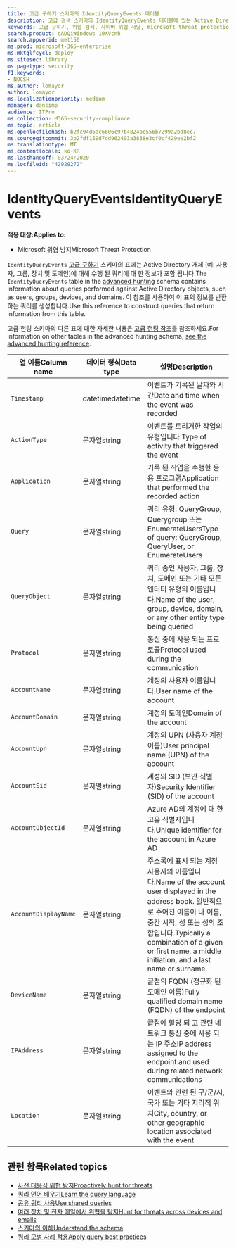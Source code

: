 ```yaml
---
title: 고급 구하기 스키마의 IdentityQueryEvents 테이블
description: 고급 검색 스키마의 IdentityQueryEvents 테이블에 있는 Active Directory 쿼리 이벤트에 대해 자세히 알아보기
keywords: 고급 구하기, 위협 검색, 사이버 위협 사냥, microsoft threat protection, microsoft 365, mtp, m365, 검색, 쿼리, 원격 분석, 스키마 참조, kusto, table, description, IdentityQueryEvents, Azure AD, Active Directory, Azure ATP, id, LDAP 쿼리
search.product: eADQiWindows 10XVcnh
search.appverid: met150
ms.prod: microsoft-365-enterprise
ms.mktglfcycl: deploy
ms.sitesec: library
ms.pagetype: security
f1.keywords:
- NOCSH
ms.author: lomayor
author: lomayor
ms.localizationpriority: medium
manager: dansimp
audience: ITPro
ms.collection: M365-security-compliance
ms.topic: article
ms.openlocfilehash: b2fc94d6ac6606c97b4824bc556b7299a2bd8ec7
ms.sourcegitcommit: 3b2fdf159d7dd962493a3838e3cf0cf429ee2bf2
ms.translationtype: MT
ms.contentlocale: ko-KR
ms.lasthandoff: 03/24/2020
ms.locfileid: "42929272"
---
```

# <a name="identityqueryevents"></a><span data-ttu-id="ea8bf-104">IdentityQueryEvents</span><span class="sxs-lookup"><span data-stu-id="ea8bf-104">IdentityQueryEvents</span></span>

<span data-ttu-id="ea8bf-105">**적용 대상:**</span><span class="sxs-lookup"><span data-stu-id="ea8bf-105">**Applies to:**</span></span>
- <span data-ttu-id="ea8bf-106">Microsoft 위협 방지</span><span class="sxs-lookup"><span data-stu-id="ea8bf-106">Microsoft Threat Protection</span></span>

<span data-ttu-id="ea8bf-107">`IdentityQueryEvents` [고급 구하기](advanced-hunting-overview.md) 스키마의 표에는 Active Directory 개체 (예: 사용자, 그룹, 장치 및 도메인)에 대해 수행 된 쿼리에 대 한 정보가 포함 됩니다.</span><span class="sxs-lookup"><span data-stu-id="ea8bf-107">The `IdentityQueryEvents` table in the [advanced hunting](advanced-hunting-overview.md) schema contains information about queries performed against Active Directory objects, such as users, groups, devices, and domains.</span></span> <span data-ttu-id="ea8bf-108">이 참조를 사용하여 이 표의 정보를 반환하는 쿼리를 생성합니다.</span><span class="sxs-lookup"><span data-stu-id="ea8bf-108">Use this reference to construct queries that return information from this table.</span></span>

<span data-ttu-id="ea8bf-109">고급 헌팅 스키마의 다른 표에 대한 자세한 내용은 [고급 헌팅 참조](advanced-hunting-schema-tables.md)를 참조하세요.</span><span class="sxs-lookup"><span data-stu-id="ea8bf-109">For information on other tables in the advanced hunting schema, [see the advanced hunting reference](advanced-hunting-schema-tables.md).</span></span>

| <span data-ttu-id="ea8bf-110">열 이름</span><span class="sxs-lookup"><span data-stu-id="ea8bf-110">Column name</span></span> | <span data-ttu-id="ea8bf-111">데이터 형식</span><span class="sxs-lookup"><span data-stu-id="ea8bf-111">Data type</span></span> | <span data-ttu-id="ea8bf-112">설명</span><span class="sxs-lookup"><span data-stu-id="ea8bf-112">Description</span></span> |
|-------------|-----------|-------------|
| `Timestamp` | <span data-ttu-id="ea8bf-113">datetime</span><span class="sxs-lookup"><span data-stu-id="ea8bf-113">datetime</span></span> | <span data-ttu-id="ea8bf-114">이벤트가 기록된 날짜와 시간</span><span class="sxs-lookup"><span data-stu-id="ea8bf-114">Date and time when the event was recorded</span></span> |
| `ActionType` | <span data-ttu-id="ea8bf-115">문자열</span><span class="sxs-lookup"><span data-stu-id="ea8bf-115">string</span></span> | <span data-ttu-id="ea8bf-116">이벤트를 트리거한 작업의 유형입니다.</span><span class="sxs-lookup"><span data-stu-id="ea8bf-116">Type of activity that triggered the event</span></span> |
| `Application` | <span data-ttu-id="ea8bf-117">문자열</span><span class="sxs-lookup"><span data-stu-id="ea8bf-117">string</span></span> | <span data-ttu-id="ea8bf-118">기록 된 작업을 수행한 응용 프로그램</span><span class="sxs-lookup"><span data-stu-id="ea8bf-118">Application that performed the recorded action</span></span> |
| `Query` | <span data-ttu-id="ea8bf-119">문자열</span><span class="sxs-lookup"><span data-stu-id="ea8bf-119">string</span></span> | <span data-ttu-id="ea8bf-120">쿼리 유형: QueryGroup, Querygroup 또는 EnumerateUsers</span><span class="sxs-lookup"><span data-stu-id="ea8bf-120">Type of query: QueryGroup, QueryUser, or EnumerateUsers</span></span> |
| `QueryObject` | <span data-ttu-id="ea8bf-121">문자열</span><span class="sxs-lookup"><span data-stu-id="ea8bf-121">string</span></span> | <span data-ttu-id="ea8bf-122">쿼리 중인 사용자, 그룹, 장치, 도메인 또는 기타 모든 엔터티 유형의 이름입니다.</span><span class="sxs-lookup"><span data-stu-id="ea8bf-122">Name of the user, group, device, domain, or any other entity type being queried</span></span> |
| `Protocol` | <span data-ttu-id="ea8bf-123">문자열</span><span class="sxs-lookup"><span data-stu-id="ea8bf-123">string</span></span> | <span data-ttu-id="ea8bf-124">통신 중에 사용 되는 프로토콜</span><span class="sxs-lookup"><span data-stu-id="ea8bf-124">Protocol used during the communication</span></span> |
| `AccountName` | <span data-ttu-id="ea8bf-125">문자열</span><span class="sxs-lookup"><span data-stu-id="ea8bf-125">string</span></span> | <span data-ttu-id="ea8bf-126">계정의 사용자 이름입니다.</span><span class="sxs-lookup"><span data-stu-id="ea8bf-126">User name of the account</span></span> |
| `AccountDomain` | <span data-ttu-id="ea8bf-127">문자열</span><span class="sxs-lookup"><span data-stu-id="ea8bf-127">string</span></span> | <span data-ttu-id="ea8bf-128">계정의 도메인</span><span class="sxs-lookup"><span data-stu-id="ea8bf-128">Domain of the account</span></span> |
| `AccountUpn` | <span data-ttu-id="ea8bf-129">문자열</span><span class="sxs-lookup"><span data-stu-id="ea8bf-129">string</span></span> | <span data-ttu-id="ea8bf-130">계정의 UPN (사용자 계정 이름)</span><span class="sxs-lookup"><span data-stu-id="ea8bf-130">User principal name (UPN) of the account</span></span> |
| `AccountSid` | <span data-ttu-id="ea8bf-131">문자열</span><span class="sxs-lookup"><span data-stu-id="ea8bf-131">string</span></span> | <span data-ttu-id="ea8bf-132">계정의 SID (보안 식별자)</span><span class="sxs-lookup"><span data-stu-id="ea8bf-132">Security Identifier (SID) of the account</span></span> |
| `AccountObjectId` | <span data-ttu-id="ea8bf-133">문자열</span><span class="sxs-lookup"><span data-stu-id="ea8bf-133">string</span></span> | <span data-ttu-id="ea8bf-134">Azure AD의 계정에 대 한 고유 식별자입니다.</span><span class="sxs-lookup"><span data-stu-id="ea8bf-134">Unique identifier for the account in Azure AD</span></span> |
| `AccountDisplayName` | <span data-ttu-id="ea8bf-135">문자열</span><span class="sxs-lookup"><span data-stu-id="ea8bf-135">string</span></span> | <span data-ttu-id="ea8bf-136">주소록에 표시 되는 계정 사용자의 이름입니다.</span><span class="sxs-lookup"><span data-stu-id="ea8bf-136">Name of the account user displayed in the address book.</span></span> <span data-ttu-id="ea8bf-137">일반적으로 주어진 이름이 나 이름, 중간 시작, 성 또는 성의 조합입니다.</span><span class="sxs-lookup"><span data-stu-id="ea8bf-137">Typically a combination of a given or first name, a middle initiation, and a last name or surname.</span></span> |
| `DeviceName` | <span data-ttu-id="ea8bf-138">문자열</span><span class="sxs-lookup"><span data-stu-id="ea8bf-138">string</span></span> | <span data-ttu-id="ea8bf-139">끝점의 FQDN (정규화 된 도메인 이름)</span><span class="sxs-lookup"><span data-stu-id="ea8bf-139">Fully qualified domain name (FQDN) of the endpoint</span></span> |
| `IPAddress` | <span data-ttu-id="ea8bf-140">문자열</span><span class="sxs-lookup"><span data-stu-id="ea8bf-140">string</span></span> | <span data-ttu-id="ea8bf-141">끝점에 할당 되 고 관련 네트워크 통신 중에 사용 되는 IP 주소</span><span class="sxs-lookup"><span data-stu-id="ea8bf-141">IP address assigned to the endpoint and used during related network communications</span></span> |
| `Location` | <span data-ttu-id="ea8bf-142">문자열</span><span class="sxs-lookup"><span data-stu-id="ea8bf-142">string</span></span> | <span data-ttu-id="ea8bf-143">이벤트와 관련 된 구/군/시, 국가 또는 기타 지리적 위치</span><span class="sxs-lookup"><span data-stu-id="ea8bf-143">City, country, or other geographic location associated with the event</span></span> |

## <a name="related-topics"></a><span data-ttu-id="ea8bf-144">관련 항목</span><span class="sxs-lookup"><span data-stu-id="ea8bf-144">Related topics</span></span>
- [<span data-ttu-id="ea8bf-145">사전 대응식 위협 탐지</span><span class="sxs-lookup"><span data-stu-id="ea8bf-145">Proactively hunt for threats</span></span>](advanced-hunting-overview.md)
- [<span data-ttu-id="ea8bf-146">쿼리 언어 배우기</span><span class="sxs-lookup"><span data-stu-id="ea8bf-146">Learn the query language</span></span>](advanced-hunting-query-language.md)
- [<span data-ttu-id="ea8bf-147">공유 쿼리 사용</span><span class="sxs-lookup"><span data-stu-id="ea8bf-147">Use shared queries</span></span>](advanced-hunting-shared-queries.md)
- [<span data-ttu-id="ea8bf-148">여러 장치 및 전자 메일에서 위협을 탐지</span><span class="sxs-lookup"><span data-stu-id="ea8bf-148">Hunt for threats across devices and emails</span></span>](advanced-hunting-query-emails-devices.md)
- [<span data-ttu-id="ea8bf-149">스키마의 이해</span><span class="sxs-lookup"><span data-stu-id="ea8bf-149">Understand the schema</span></span>](advanced-hunting-schema-tables.md)
- [<span data-ttu-id="ea8bf-150">쿼리 모범 사례 적용</span><span class="sxs-lookup"><span data-stu-id="ea8bf-150">Apply query best practices</span></span>](advanced-hunting-best-practices.md)
